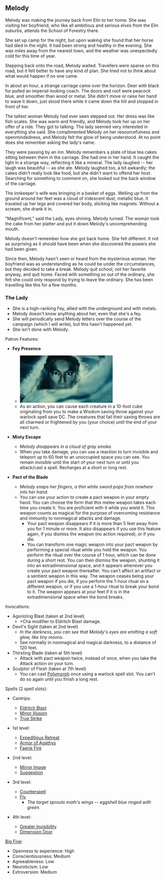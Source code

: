 <h2>Melody</h2>

Melody was making the journey back from Elin to her home. She was visiting her boyfriend, who like all ambitious and serious elves from the Elin suburbs, attends the School of Forestry there.

She set up camp for the night, but upon waking she found that her horse had died in the night. It had been strong and healthy in the evening. She was miles away from the nearest town, and the weather was unexpectedly cold for this time of year.

Stepping back onto the road, Melody waited. Travellers were sparse on this road, but it felt better to have any kind of plan. She tried not to think about what would happen if no one came.

In about an hour, a strange carriage came over the horizon. Deer with black fur pulled an imperial-looking coach. The doors and roof were peacock blue, and smoother than wood or metal. She didn't move or raise her hand to wave it down, just stood there while it came down the hill and stopped in front of her.

The tallest woman Melody had ever seen stepped out. Her dress was like fish scales. She was warm and friendly, and Melody took her up on her offer of a ride. They got to talking. The lady seemed very interested in everything she said. She complimented Melody on her resourcefulness and openmindedness, and Melody felt the glow of being understood. At no point does she remember asking the lady's name.

They were passing by an inn. Melody remembers a plate of blue tea cakes sitting between them in the carriage. She had one in her hand. It caught the light in a strange way, reflecting it like a mineral. The lady laughed -- her laugh was beautiful -- as she ate. Melody laughed too, a bit awkardly; the cakes didn't really look like food, but she didn't want to offend her host. Searching for something to comment on, she looked out the back window of the carriage.

The innkeeper's wife was bringing in a basket of eggs. Welling up from the ground around her feet was a cloud of iridescent dust, metallic blue. It traveled up her legs and covered her body, sticking like magnets. Without a scream, she drank it in. 

"Magnificent," said the Lady, eyes shining. Melody turned. The woman took the cake from her platter and put it down Melody's uncomprehending mouth.

Melody doesn't remember how she got back home. She felt different. It not as surprising as it should have been when she discovered the powers she had been given.

Since then, Melody hasn't seen or heard from the mysterious woman. Her boyfriend was as understanding as he could be under the circumstances, but they decided to take a break. Melody quit school, not her favorite anyway, and quit home. Faced with something so out of the ordinary, she felt she could only respond by trying to leave the ordinary. She has been travelling like this for a few months.

<h3>The Lady</h3>

  - She is a high-ranking Fey, allied with the underground and with metals.
  - Melody doesn't know anything about her, even that she's a fey.
  - She will periodically send Melody letters over the course of the campaign (which I will write), but this hasn't happened yet.
  - She isn't done with Melody.

Patron Features:
  - **Fey Presence**
    - <img width=300px src="images/galadriel.png?raw=true">
    - As an action, you can cause each creature in a 10-foot cube originating from you to make a Wisdom saving throw against your warlock spell save DC. The creatures that fail their saving throws are all charmed or frightened by you (your choice) until the end of your next turn.
  
  - **Misty Escape**
    - *Melody disappears in a cloud of gray smoke.*
    - When you take damage, you can use a reaction to turn invisible and teleport up to 60 feet to an unoccupied space you can see. You remain invisible until the start of your next turn or until you attack/cast a spell. Recharges at a short or long rest.
   
  - **Pact of the Blade**
    - *Melody snaps her fingers, a thin white sword pops from nowhere into her hand.*
    - You can use your action to create a pact weapon in your empty hand. You can choose the form that this melee weapon takes each time you create it. You are proficient with it while you wield it. This weapon counts as magical for the purpose of overcoming resistance and immunity to nonmagical attacks and damage.
      - Your pact weapon disappears if it is more than 5 feet away from you for 1 minute or more. It also disappears if you use this feature again, if you dismiss the weapon (no action required), or if you die.
      - You can transform one magic weapon into your pact weapon by performing a special ritual while you hold the weapon. You perform the ritual over the course of 1 hour, which can be done during a short rest. You can then dismiss the weapon, shunting it into an extradimensional space, and it appears whenever you create your pact weapon thereafter. You can’t affect an artifact or a sentient weapon in this way. The weapon ceases being your pact weapon if you die, if you perform the 1-hour ritual on a different weapon, or if you use a 1-hour ritual to break your bond to it. The weapon appears at your feet if it is in the extradimensional space when the bond breaks.

Invocations:
  - Agonizing Blast (taken at 2nd level)
    - +Cha modifier to Eldritch Blast damage.
  - Devil's Sight (taken at 2nd level)
    - *In the darkness, you can see that Melody's eyes are emitting a soft glow, like tiny moons.*
    - See normally in nonmagical and magical darkness, to a distance of 120 feet.
  - Thirsting Blade (taken at 5th level)
    - Attack with pact weapon twice, instead of once, when you take the Attack action on your turn.
  - Sculptor of Flesh (taken at 7th level)
    - You can cast [Polymorph](https://roll20.net/compendium/dnd5e/Polymorph#content) once using a warlock spell slot. You can't do so again until you finish a long rest.

Spells (2 spell slots):
  - Cantrips:
    - [Eldritch Blast](https://5thsrd.org/spellcasting/spells/eldritch_blast/)
    - [Minor Illusion](https://5thsrd.org/spellcasting/spells/minor_illusion/)
    - [True Strike](https://5thsrd.org/spellcasting/spells/true_strike/)
  
  - 1st level:
    - [Expeditious Retreat](https://5thsrd.org/spellcasting/spells/expeditious_retreat/)
    - [Armor of Agathys](http://engl393-dnd5th.wikia.com/wiki/Armor_of_Agathys)
    - [Faerie Fire](https://5thsrd.org/spellcasting/spells/faerie_fire/)
  
  - 2nd level:
    - [Mirror Image](https://5thsrd.org/spellcasting/spells/mirror_image/)
    - [Suggestion](https://5thsrd.org/spellcasting/spells/suggestion/)
  
  - 3rd level:
    - [Counterspell](https://5thsrd.org/spellcasting/spells/counterspell/)
    - [Fly](https://5thsrd.org/spellcasting/spells/fly/)
      - *The target sprouts moth's wings -- eggshell blue ringed with green.*
  
  - 4th level:
    - [Greater Invisibility](https://5thsrd.org/spellcasting/spells/greater_invisibility/)
    - [Dimension Door](https://5thsrd.org/spellcasting/spells/dimension_door/)


[Big Five](https://en.wikipedia.org/wiki/Big_Five_personality_traits):

  - Openness to experience: High
  - Conscientiousness: Medium
  - Agreeableness: Low
  - Neuroticism: Low
  - Extroversion: Medium
